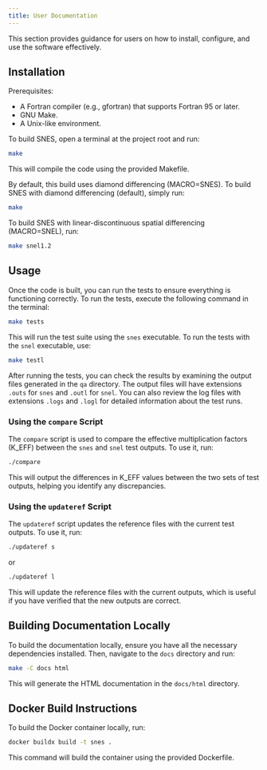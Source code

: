 ```yaml
---
title: User Documentation
---
```


This section provides guidance for users on how to install, configure, and use the software effectively.

## Installation

Prerequisites:

* A Fortran compiler (e.g., gfortran) that supports Fortran 95 or later.
* GNU Make.
* A Unix-like environment.

To build SNES, open a terminal at the project root and run:
```bash
make
```
This will compile the code using the provided Makefile.

By default, this build uses diamond differencing (MACRO=SNES). To build SNES with diamond differencing (default), simply run:
```bash
make
```
To build SNES with linear-discontinuous spatial differencing (MACRO=SNEL), run:
```bash
make snel1.2
```

## Usage

Once the code is built, you can run the tests to ensure everything is functioning correctly. To run the tests, execute the following command in the terminal:

```bash
make tests
```

This will run the test suite using the `snes` executable. To run the tests with the `snel` executable, use:

```bash
make testl
```

After running the tests, you can check the results by examining the output files generated in the `qa` directory. The output files will have extensions `.outs` for `snes` and `.outl` for `snel`. You can also review the log files with extensions `.logs` and `.logl` for detailed information about the test runs.

### Using the `compare` Script

The `compare` script is used to compare the effective multiplication factors (K_EFF) between the `snes` and `snel` test outputs. To use it, run:

```bash
./compare
```

This will output the differences in K_EFF values between the two sets of test outputs, helping you identify any discrepancies.

### Using the `updateref` Script

The `updateref` script updates the reference files with the current test outputs. To use it, run:

```bash
./updateref s
```

or

```bash
./updateref l
```

This will update the reference files with the current outputs, which is useful if you have verified that the new outputs are correct.

## Building Documentation Locally

To build the documentation locally, ensure you have all the necessary dependencies installed. Then, navigate to the `docs` directory and run:

```bash
make -C docs html
```

This will generate the HTML documentation in the `docs/html` directory.

## Docker Build Instructions

To build the Docker container locally, run:
```bash
docker buildx build -t snes .
```
This command will build the container using the provided Dockerfile.
